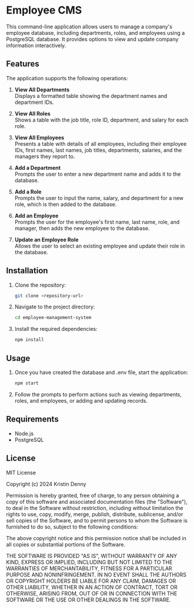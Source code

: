 
# Employee CMS

This command-line application allows users to manage a company's employee database, including departments, roles, and employees using a PostgreSQL database. It provides options to view and update company information interactively.

## Features

The application supports the following operations:

1. **View All Departments**  
   Displays a formatted table showing the department names and department IDs.

2. **View All Roles**  
   Shows a table with the job title, role ID, department, and salary for each role.

3. **View All Employees**  
   Presents a table with details of all employees, including their employee IDs, first names, last names, job titles, departments, salaries, and the managers they report to.

4. **Add a Department**  
   Prompts the user to enter a new department name and adds it to the database.

5. **Add a Role**  
   Prompts the user to input the name, salary, and department for a new role, which is then added to the database.

6. **Add an Employee**  
   Prompts the user for the employee's first name, last name, role, and manager, then adds the new employee to the database.

7. **Update an Employee Role**  
   Allows the user to select an existing employee and update their role in the database.

## Installation

1. Clone the repository:
   ```bash
   git clone <repository-url>
   ```
2. Navigate to the project directory:
   ```bash
   cd employee-management-system
   ```
3. Install the required dependencies:
   ```bash
   npm install
   ```

## Usage

1. Once you have created the database and .env file, start the application:
   ```bash
   npm start
   ```
2. Follow the prompts to perform actions such as viewing departments, roles, and employees, or adding and updating records.

## Requirements

- Node.js
- PostgreSQL

## License

MIT License

Copyright (c) 2024 Kristin Denny

Permission is hereby granted, free of charge, to any person obtaining a copy of this software and associated documentation files (the "Software"), to deal in the Software without restriction, including without limitation the rights to use, copy, modify, merge, publish, distribute, sublicense, and/or sell copies of the Software, and to permit persons to whom the Software is furnished to do so, subject to the following conditions:

The above copyright notice and this permission notice shall be included in all copies or substantial portions of the Software.

THE SOFTWARE IS PROVIDED "AS IS", WITHOUT WARRANTY OF ANY KIND, EXPRESS OR IMPLIED, INCLUDING BUT NOT LIMITED TO THE WARRANTIES OF MERCHANTABILITY, FITNESS FOR A PARTICULAR PURPOSE AND NONINFRINGEMENT. IN NO EVENT SHALL THE AUTHORS OR COPYRIGHT HOLDERS BE LIABLE FOR ANY CLAIM, DAMAGES OR OTHER LIABILITY, WHETHER IN AN ACTION OF CONTRACT, TORT OR OTHERWISE, ARISING FROM, OUT OF OR IN CONNECTION WITH THE SOFTWARE OR THE USE OR OTHER DEALINGS IN THE SOFTWARE.


